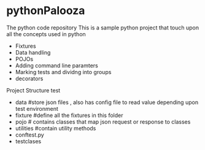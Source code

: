 
# pythonPalooza
The python code repository 
This is a sample python project that touch upon all the concepts used in python
- Fixtures
- Data handling
- POJOs
- Adding command line paramters
- Marking tests and dividng into groups
- decorators

Project Structure
 test
   - data #store json files , also has config file to read value depending upon test environment
   - fixture #define all the fixtures in this folder
   - pojo # contains classes that map json request or response to classes
   - utilities #contain utility methods
   - conftest.py
   - testclases
    
